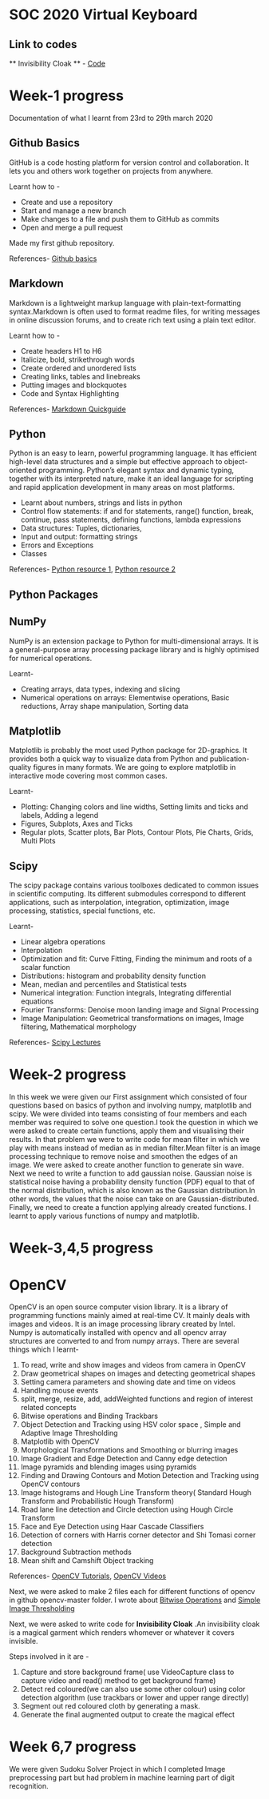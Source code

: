 # SOC 2020 Virtual Keyboard
## Link to codes

** Invisibility Cloak ** - [Code](https://github.com/MananKGarg/SOC_20_Virtual_Keyboard/blob/master/Invisibility%20Cloak/Tanisha.md)
# Week-1 progress
Documentation of what I learnt from 23rd to 29th march 2020

## Github Basics
GitHub is a code hosting platform for version control and collaboration. It lets you and others work together on projects from anywhere.

Learnt how to -

* Create and use a repository
* Start and manage a new branch
* Make changes to a file and push them to GitHub as commits
* Open and merge a pull request

 Made my first github repository.
 
 References- [Github basics](https://guides.github.com/activities/hello-world/)
 
## Markdown

Markdown is a lightweight markup language with plain-text-formatting syntax.Markdown is often used to format readme files, for writing messages in online discussion forums, and to create rich text using a plain text editor.

Learnt how to -

* Create headers H1 to H6
* Italicize, bold, strikethrough words
* Create ordered and unordered lists
* Creating links, tables and linebreaks
* Putting images and blockquotes
* Code and Syntax Highlighting

References- [Markdown Quickguide](https://github.com/adam-p/markdown-here/wiki/Markdown-Cheatsheet)

## Python

Python is an easy to learn, powerful programming language. It has efficient high-level data structures and a simple but effective approach to object-oriented programming. Python’s elegant syntax and dynamic typing, together with its interpreted nature, make it an ideal language for scripting and rapid application development in many areas on most platforms.

* Learnt about numbers, strings and lists in python
*  Control flow statements: if and for statements, range() function, break, continue, pass statements, defining functions, lambda expressions
* Data structures: Tuples, dictionaries, 
* Input and output: formatting strings
* Errors and Exceptions
* Classes

References- [Python resource 1](https://docs.python.org/3/tutorial/),  [Python resource 2](https://www.learnpython.org/)

## Python Packages

## NumPy

NumPy is an extension package to Python for multi-dimensional arrays. It is a general-purpose array processing package library and is highly optimised for numerical operations.

Learnt- 
* Creating arrays, data types, indexing and slicing
* Numerical operations on arrays: Elementwise operations, Basic reductions, Array shape manipulation, Sorting data

## Matplotlib

Matplotlib is probably the most used Python package for 2D-graphics. It provides both a quick way to visualize data from Python and publication-quality figures in many formats. We are going to explore matplotlib in interactive mode covering most common cases.

Learnt-
* Plotting: Changing colors and line widths, Setting limits and ticks and labels, Adding a legend
* Figures, Subplots, Axes and Ticks
* Regular plots, Scatter plots, Bar Plots, Contour Plots, Pie Charts, Grids, Multi Plots

## Scipy

The scipy package contains various toolboxes dedicated to common issues in scientific computing. Its different submodules correspond to different applications, such as interpolation, integration, optimization, image processing, statistics, special functions, etc.

Learnt-
* Linear algebra operations
* Interpolation
* Optimization and fit: Curve Fitting, Finding the minimum and roots of a scalar function
* Distributions: histogram and probability density function
* Mean, median and percentiles and Statistical tests
* Numerical integration: Function integrals, Integrating differential equations
* Fourier Transforms: Denoise moon landing image and Signal Processing
* Image Manipulation: Geometrical transformations on images, Image filtering, Mathematical morphology

References- [Scipy Lectures](https://scipy-lectures.org/)

# Week-2 progress

In this week we were given our First assignment which consisted of four questions based on basics of python and involving numpy, matplotlib and scipy.
We were divided into teams consisting of four members and each member was required to solve one question.I took the question in which we were asked to create certain functions, apply them and visualising their results.
In that problem we were to write code for mean filter in which we play with means instead of median as in median filter.Mean filter is  an image processing technique to remove noise and smoothen the edges of an image. We were asked to create another function to generate sin wave. Next we need to write a function to add gaussian noise. Gaussian noise is statistical noise having a probability density function (PDF) equal to that of the normal distribution, which is also known as the Gaussian distribution.In other words, the values that the noise can take on are Gaussian-distributed. Finally, we need to create a function applying already created functions. I learnt to apply various functions of numpy and matplotlib.

# Week-3,4,5 progress

# OpenCV
OpenCV is an open source computer vision library. It is a library of programming functions mainly aimed at real-time CV. It mainly deals with images and videos. It is an image processing library created by Intel. Numpy is automatically installed with opencv and all opencv array structures are converted to and from numpy arrays.
There are several things which I learnt-

1. To read, write and show images and videos from camera in OpenCV
2. Draw geometrical shapes on images and detecting geometrical shapes
3. Setting camera parameters and showing date and time on videos
4. Handling mouse events 
5. split, merge, resize, add, addWeighted functions and region of interest related concepts
6. Bitwise operations and Binding Trackbars 
7. Object Detection and Tracking using HSV color space , Simple and Adaptive Image Thresholding
8. Matplotlib with OpenCV 
9. Morphological Transformations and Smoothing or blurring images
10. Image Gradient and Edge Detection and Canny edge detection
11. Image pyramids and blending images using pyramids
12. Finding and Drawing Contours and Motion Detection and Tracking using OpenCV contours
13. Image histograms and Hough Line Transform theory( Standard Hough Transform and Probabilistic Hough Transform)
14. Road lane line detection and Circle detection using Hough Circle Transform
15. Face and Eye Detection using Haar Cascade Classifiers
16. Detection of corners with Harris corner detector and Shi Tomasi corner detection
17. Background Subtraction methods 
18. Mean shift and Camshift Object tracking


References- [OpenCV Tutorials](https://www.geeksforgeeks.org/opencv-python-tutorial/), [OpenCV Videos](https://www.youtube.com/watch?v=kdLM6AOd2vc&list=PLS1QulWo1RIa7D1O6skqDQ-JZ1GGHKK-K)



Next, we were asked to make 2 files each for different functions of opencv in github opencv-master folder. I wrote about [Bitwise Operations](https://github.com/MananKGarg/SOC_20_Virtual_Keyboard/blob/master/SoC_OpenCV-master/11.%20(Tanisha)Bitwise%20Operations%20(bitwise%20AND%2C%20OR%2C%20NOT%20and%20XOR).md) and [Simple Image Thresholding](https://github.com/MananKGarg/SOC_20_Virtual_Keyboard/blob/master/SoC_OpenCV-master/14.%20(Tanisha)Simple%20Image%20Thresholding.md)

Next, we were asked to write code for **Invisibility Cloak** .An invisibility cloak is a magical garment which renders whomever or whatever it covers invisible.

Steps involved in it are -

1. Capture and store background frame( use VideoCapture class to capture video and read() method to get background frame)
2. Detect red coloured(we can also use some other colour) using color detection algorithm (use trackbars or lower and upper range directly)
3. Segment out red coloured cloth by generating a mask.
4. Generate the final augmented output to create the magical effect 

# Week 6,7 progress
We were given Sudoku Solver Project in which I completed Image preprocessing part but had problem in machine learning part of digit recognition.
